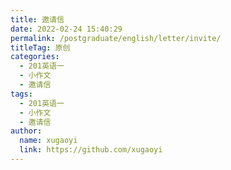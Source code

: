 ```yaml
---
title: 邀请信
date: 2022-02-24 15:40:29
permalink: /postgraduate/english/letter/invite/
titleTag: 原创
categories: 
  - 201英语一
  - 小作文
  - 邀请信
tags: 
  - 201英语一
  - 小作文
  - 邀请信
author: 
  name: xugaoyi
  link: https://github.com/xugaoyi
---
```

